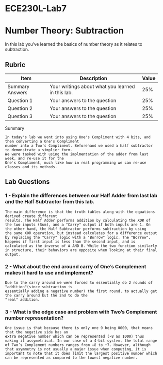 # ECE230L-Lab7
# Number Theory: Subtraction

In this lab you've learned the basics of number theory as it relates to subtraction.

## Rubric

| Item | Description | Value |
| ---- | ----------- | ----- |
| Summary Answers | Your writings about what you learned in this lab. | 25% |
| Question 1 | Your answers to the question | 25% |
| Question 2 | Your answers to the question | 25% |
| Question 3 | Your answers to the question | 25% |

Summary

	In today's lab we went into using One's Compliment with 4 bits, and then converting a One's Compliment
	number into a Two's Compliment. Beforehand we used a half subtractor to demonstrate a simplier form.
	We were tasked with using the implmentation of the adder from last week, and re-use it for the 
	One's Compliment, much like how in real programming we can re-use classes and its methods. 

## Lab Questions

### 1 - Explain the differences between our Half Adder from last lab and the Half Subtractor from this lab.
	The main difference is that the truth tables along with the equations derived create different
	results. The Half Adder performs addition by calculating the XOR of the two inputs (Sum), and a "Carry" output if both inputs are 1. On the other hand, the Half Subtractor performs subtraction by using 		the same XOR operation, but instead calculates for a difference output by replacing the "Carry" logic with a "Borrow" logic. The "Borrow", happens if first input is less than the second input, and is 		calculated as the inverse of A AND B. While the two function similarly in structure, their behaviors are opposite when looking at their final output.
	
	
### 2 - What about the end around carry of One’s Complement makes it hard to use and implement?
	Due to the carry around we were forced to essentially do 2 rounds of "addition"(since subtraction is
	essentially adding a negative number) the first round, to actually get the carry around but the 2nd to do the
	"real" addition.
	
### 3 - What is the edge case and problem with Two’s Complement number representation?
	One issue is that because there is only one 0 being 0000, that means that the negative side has an
	extra negative number which can be represented (-8 as 1000) thus making it assymetrical. In our case of a 4-bit system, the total range of Two’s Complement numbers ranges from −8 to +7. However, although 	that asymmetry is not usually a major issue when computing, it is important to note that it does limit the largest positive number which can be represented as compared to the lowest negative number.

	

